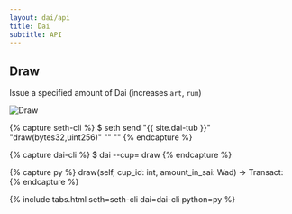 ```yaml
---
layout: dai/api
title: Dai
subtitle: API
---
```


## Draw

Issue a specified amount of Dai (increases `art`, `rum`)

![Draw](https://user-images.githubusercontent.com/5028/30463893-97a6aef4-9a22-11e7-9a65-3055ad05b8d6.png)

{% capture seth-cli %}
  $ seth send "{{ site.dai-tub }}" "draw(bytes32,uint256)" "<cup-id>" "<amount-in-dai>"
{% endcapture %}

{% capture dai-cli %}
  $ dai --cup=<id> draw <amount-in-dai>
{% endcapture %}

{% capture py %}
  draw(self, cup_id: int, amount_in_sai: Wad) -> Transact:
{% endcapture %}

{% include tabs.html seth=seth-cli dai=dai-cli python=py %}
